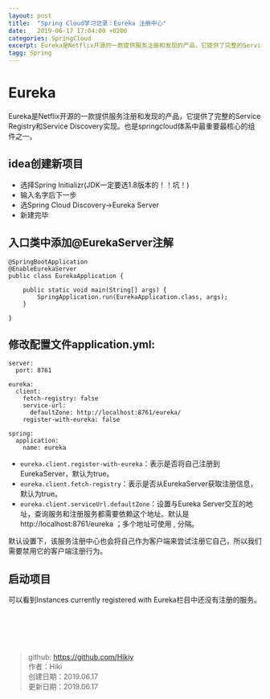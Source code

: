 ```yaml
---
layout: post
title:  "Spring Cloud学习记录：Eureka 注册中心"
date:   2019-06-17 17:04:00 +0200
categories: SpringCloud
excerpt: Eureka是Netflix开源的一款提供服务注册和发现的产品，它提供了完整的Service Registry和Service Discovery实现。也是springcloud体系中最重要最核心的组件之一。
tagg: Spring
---
```


# Eureka

Eureka是Netflix开源的一款提供服务注册和发现的产品，它提供了完整的Service Registry和Service Discovery实现。也是springcloud体系中最重要最核心的组件之一。

## idea创建新项目
- 选择Spring Initializr(JDK一定要选1.8版本的！！坑！)
- 输入名字后下一步
- 选Spring Cloud Discovery->Eureka Server
- 新建完毕

## 入口类中添加@EurekaServer注解

```
@SpringBootApplication
@EnableEurekaServer
public class EurekaApplication {

    public static void main(String[] args) {
        SpringApplication.run(EurekaApplication.class, args);
    }

}
```

## 修改配置文件application.yml:

```
server:
  port: 8761
  
eureka:
  client:
    fetch-registry: false
    service-url:
      defaultZone: http://localhost:8761/eureka/
    register-with-eureka: false
    
spring:
  application:
    name: eureka
```

- `eureka.client.register-with-eureka`：表示是否将自己注册到EurekaServer，默认为true。
- `eureka.client.fetch-registry`：表示是否从EurekaServer获取注册信息，默认为true。
- `eureka.client.serviceUrl.defaultZone`：设置与Eureka Server交互的地址，查询服务和注册服务都需要依赖这个地址。默认是http://localhost:8761/eureka ；多个地址可使用 , 分隔。

默认设置下，该服务注册中心也会将自己作为客户端来尝试注册它自己，所以我们需要禁用它的客户端注册行为。

## 启动项目
可以看到Instances currently registered with Eureka栏目中还没有注册的服务。

<br /><br /><br /><br />
> github: https://github.com/Hikiy  
> 作者：Hiki  
> 创建日期：2019.06.17  
> 更新日期：2019.06.17
